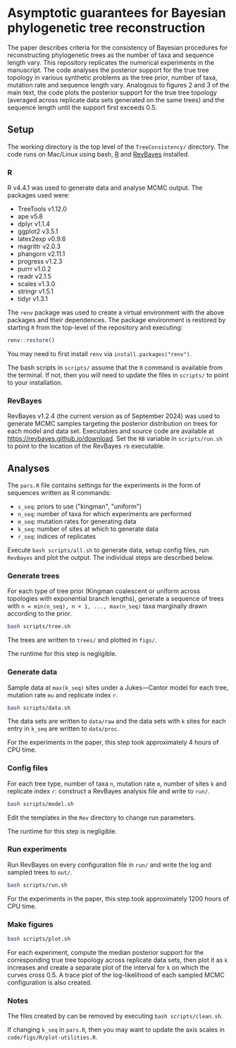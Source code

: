 # Asymptotic guarantees for Bayesian phylogenetic tree reconstruction
The paper describes criteria for the consistency of Bayesian procedures for reconstructing phylogenetic trees as the number of taxa and sequence length vary. This repository replicates the numerical experiments in the manuscript. The code analyses the posterior support for the true tree topology in various synthetic problems as the tree prior, number of taxa, mutation rate and sequence length vary. Analogous to figures 2 and 3 of the main text, the code plots the posterior support for the true tree topology (averaged across replicate data sets generated on the same trees) and the sequence length until the support first exceeds 0.5.

## Setup
The working directory is the top level of the `TreeConsistency/` directory.
The code runs on Mac/Linux using bash, [R](https://www.r-project.org/) and [RevBayes](https://revbayes.github.io) installed.

### R
R v4.4.1 was used to generate data and analyse MCMC output. The packages used were:
- TreeTools v1.12.0
- ape v5.8
- dplyr v1.1.4
- ggplot2 v3.5.1
- latex2exp v0.9.6
- magrittr v2.0.3
- phangorn v2.11.1
- progress v1.2.3
- purrr v1.0.2
- readr v2.1.5
- scales v1.3.0
- stringr v1.5.1
- tidyr v1.3.1

The `renv` package was used to create a virtual environment with the above packages and their dependences. The package environment is restored by starting `R` from the top-level of the repository and executing:
```R
renv::restore()
```
You may need to first install `renv` via `install.packages("renv")`.

The bash scripts in `scripts/` assume that the `R` command is available from the terminal.
If not, then you will need to update the files in `scripts/` to point to your installation.


### RevBayes
RevBayes v1.2.4 (the current version as of September 2024) was used to generate MCMC samples targeting the posterior distribution on trees for each model and data set. Executables and source code are available at https://revbayes.github.io/download. Set the `RB` variable in `scripts/run.sh` to point to the location of the RevBayes `rb` executable.

## Analyses
The `pars.R` file contains settings for the experiments in the form of sequences written as R commands:
* `s_seq`: priors to use ("kingman", "uniform")
* `n_seq`: number of taxa for which experiments are performed
* `m_seq`: mutation rates for generating data
* `k_seq`: number of sites at which to generate data
* `r_seq`: indices of replicates

Execute `bash scripts/all.sh` to generate data, setup config files, run `RevBayes` and plot the output.
The individual steps are described below.

### Generate trees
For each type of tree prior (Kingman coalescent or uniform across topologies with exponential branch lengths), generate a sequence of trees with `n = min(n_seq), n + 1, ..., max(n_seq)` taxa marginally drawn according to the prior.
```bash
bash scripts/tree.sh
```
The trees are written to `trees/` and plotted in `figs/`.

The runtime for this step is negligible.

### Generate data
Sample data at `max(k_seq)` sites under a Jukes—Cantor model for each tree, mutation rate `mu` and replicate index `r`.
```bash
bash scripts/data.sh
```
The data sets are written to `data/raw` and the data sets with `k` sites for each entry in `k_seq` are written to `data/proc`.

For the experiments in the paper, this step took approximately 4 hours of CPU time.

### Config files
For each tree type, number of taxa `n`, mutation rate `m`, number of sites `k` and replicate index `r`: construct a RevBayes analysis file and write to `run/`.
```bash
bash scripts/model.sh
```
Edit the templates in the `Rev` directory to change run parameters.

The runtime for this step is negligible.

### Run experiments
Run RevBayes on every configuration file in `run/` and write the log and sampled trees to `out/`.
```bash
bash scripts/run.sh
```
For the experiments in the paper, this step took approximately 1200 hours of CPU time.

### Make figures
```bash
bash scripts/plot.sh
```
For each experiment, compute the median posterior support for the corresponding true tree topology across replicate data sets, then plot it as `k` increases and create a separate plot of the interval for `k` on which the curves cross 0.5.
A trace plot of the log-likelihood of each sampled MCMC configuration is also created.

### Notes
The files created by can be removed by executing `bash scripts/clean.sh`.

If changing `k_seq` in `pars.R`, then you may want to update the axis scales in `code/figs/R/plot-utilities.R`.
